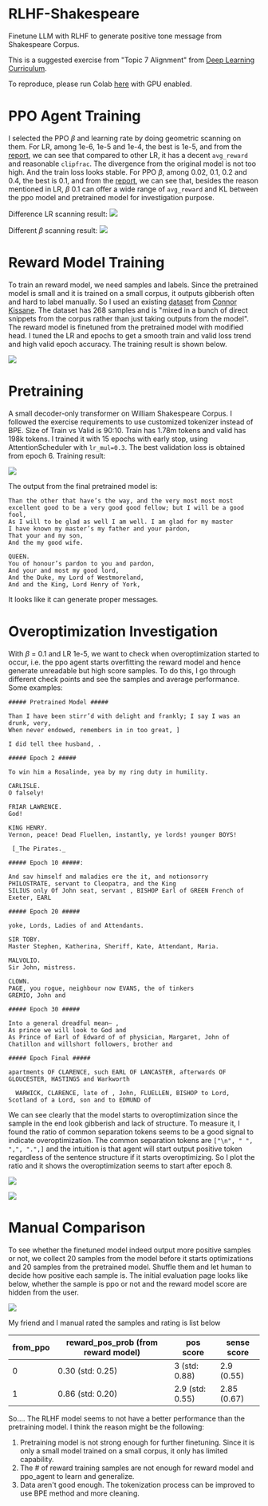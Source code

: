# RLHF-Shakespeare
Finetune LLM with RLHF to generate positive tone message from Shakespeare Corpus.

This is a suggested exercise from "Topic 7 Alignment" from [Deep Learning Curriculum](https://github.com/jacobhilton/deep_learning_curriculum/tree/master).

To reproduce, please run Colab [here](https://colab.research.google.com/drive/1YaMCbQKf0-eLcy65beN2bTqMWnDZIp4y?usp=sharing) with GPU enabled.

# PPO Agent Training

I selected the PPO $\beta$ and learning rate by doing geometric scanning on them. For LR, among 1e-6, 1e-5 and 1e-4, the best is 1e-5, and from the [report](https://wandb.ai/vincentwang25/RLHF_SP/reports/PPO-Train-with-different-learning-rate--Vmlldzo1MDg1MjQy), we can see that compared to other LR,  it has a decent `avg_reward` and reasonable `clipfrac`. The divergence from the original model is not too high. And the train loss looks stable. For PPO $\beta$, among 0.02, 0.1, 0.2 and 0.4, the best is 0.1, and from the [report](https://api.wandb.ai/links/vincentwang25/x3o80roa), we can see that, besides the reason mentioned in LR, $\beta$ 0.1 can offer a wide range of `avg_reward` and KL between the ppo model and pretrained model for investigation purpose.

Difference LR scanning result:
![](https://i.ibb.co/MDdkVyL/lr.png)

Different $\beta$ scanning result:
![](https://i.ibb.co/NtNHK0X/beta.png)

# Reward Model Training

To train an reward model, we need samples and labels. Since the pretrained model is small and it is trained on a small corpus, it outputs gibberish often and hard to label manually. So I used an existing [dataset](https://github.com/ckkissane/rlhf-shakespeare/blob/main/rlhf_shakespeare/data/handcrafted_data.jsonl) from [Connor Kissane](https://github.com/ckkissane). The dataset has 268 samples and is "mixed in a bunch of direct snippets from the corpus rather than just taking outputs from the model". The reward model is finetuned from the pretrained model with modified head. I tuned the LR and epochs to get a smooth train and valid loss trend and high valid epoch accuracy. The training result is shown below. 

![](https://i.ibb.co/Q6cNQQ7/reward.png)

# Pretraining

A small decoder-only transformer on William Shakespeare Corpus. I followed the exercise requirements to use customized tokenizer instead of BPE. Size of Train vs Valid is 90:10. Train has 1.78m tokens and valid has 198k tokens. I trained it with 15 epochs with early stop, using AttentionScheduler with `lr_mul=0.3`. The best validation loss is obtained from epoch 6. Training result:

![](https://i.ibb.co/1ZdsFvQ/2023-08-10-07-34.png)

The output from the final pretrained model is:

```
Than the other that have’s the way, and the very most most most excellent good to be a very good good fellow; but I will be a good fool,
As I will to be glad as well I am well. I am glad for my master
I have known my master’s my father and your pardon,
That your and my son,
And the my good wife.

QUEEN.
You of honour’s pardon to you and pardon,
And your and most my good lord,
And the Duke, my Lord of Westmoreland,
And and the King, Lord Henry of York,
```

It looks like it can generate proper messages.

# Overoptimization Investigation

With $\beta$ = 0.1 and LR 1e-5, we want to check when overoptimization started to occur, i.e. the ppo agent starts overfitting the reward model and hence generate unreadable but high score samples. To do this, I go through different check points and see the samples and average performance.  Some examples:

```
##### Pretrained Model #####

Than I have been stirr’d with delight and frankly; I say I was an drunk, very,
When never endowed, remembers in in too great, ]

I did tell thee husband, .

##### Epoch 2 #####

To win him a Rosalinde, yea by my ring duty in humility.

CARLISLE.
O falsely!

FRIAR LAWRENCE.
God!

KING HENRY.
Vernon, peace! Dead Fluellen, instantly, ye lords! younger BOYS!

 [_The Pirates._

##### Epoch 10 #####:

And sav himself and maladies ere the it, and notionsorry
PHILOSTRATE, servant to Cleopatra, and the King
SILIUS only Of John seat, servant , BISHOP Earl of GREEN French of Exeter, EARL

##### Epoch 20 #####

yoke, Lords, Ladies of and Attendants.

SIR TOBY.
Master Stephen, Katherina, Sheriff, Kate, Attendant, Maria.

MALVOLIO.
Sir John, mistress.

CLOWN.
PAGE, you rogue, neighbour now EVANS, the of tinkers
GREMIO, John and
    
##### Epoch 30 #####

Into a general dreadful mean— ,
As prince we will look to God and
As Prince of Earl of Edward of of physician, Margaret, John of Chatillon and willshort followers, brother and

##### Epoch Final #####

apartments OF CLARENCE, such EARL OF LANCASTER, afterwards OF GLOUCESTER, HASTINGS and Warkworth

  WARWICK, CLARENCE, late of , John, FLUELLEN, BISHOP to Lord, Scotland of a Lord, son and to EDMUND of

```

We can see clearly that the model starts to overoptimization since the sample in the end look gibberish and lack of structure. To measure it, I found the ratio of common separation tokens seems to be a good signal to indicate overoptimization. The common separation tokens are `["\n", " ", ",", ".",]` and the intuition is that agent will start output positive token regardless of the sentence structure if it starts overoptimizing. So I plot the ratio and it shows the overoptimization seems to start after epoch 8. 

![](https://i.ibb.co/dQv3fBY/download-5.png)

![](https://i.ibb.co/V99rz4R/download-6.png)

# Manual Comparison

To see whether the finetuned model indeed output more positive samples or not, we collect 20 samples from the model before it starts optimizations and 20 samples from the pretrained model. Shuffle them and let human to decide how positive each sample is. The initial evaluation page looks like below, whether the sample is ppo or not and the reward model score are hidden from the user.

![](https://i.ibb.co/kQ62gQt/eval.png)

My friend and I manual rated the samples and rating is list below

| from_ppo | reward_pos_prob (from reward model) | pos score       | sense score |
| -------- | ----------------------------------- | --------------- | ----------- |
| 0        | 0.30 (std: 0.25)                    | 3 (std: 0.88)   | 2.9 (0.55)  |
| 1        | 0.86 (std: 0.20)                    | 2.9 (std: 0.55) | 2.85 (0.67) |

So.... The RLHF model seems to not have a better performance than the pretraining model. I think the reason might be the following:

1. Pretraining model is not strong enough for further finetuning. Since it is only a small model trained on a small corpus, it only has limited capability.
2. The # of reward training samples are not enough for reward model and ppo_agent to learn and generalize.
3. Data aren't good enough. The tokenization process can be improved to use BPE method and more cleaning.
